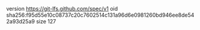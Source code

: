 version https://git-lfs.github.com/spec/v1
oid sha256:f95d55e10c08737c20c7602514c131a96d6e0981260bd946ee8de542a93d25a9
size 127
